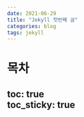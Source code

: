 ```yaml
---
date: 2021-06-29
title: "Jekyll 첫번째 글"
categories: blog
tags: jekyll
---
```

# 목차
toc: true  
toc_sticky: true 
---
